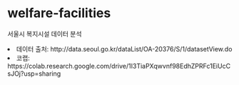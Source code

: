 # welfare-facilities
  서울시 복지시설 데이터 분석
  <li>데이터 출처: http://data.seoul.go.kr/dataList/OA-20376/S/1/datasetView.do</li>
  <li>코랩: https://colab.research.google.com/drive/1I3TiaPXqwvnf98EdhZPRFc1EiUcCsJOj?usp=sharing</li>

